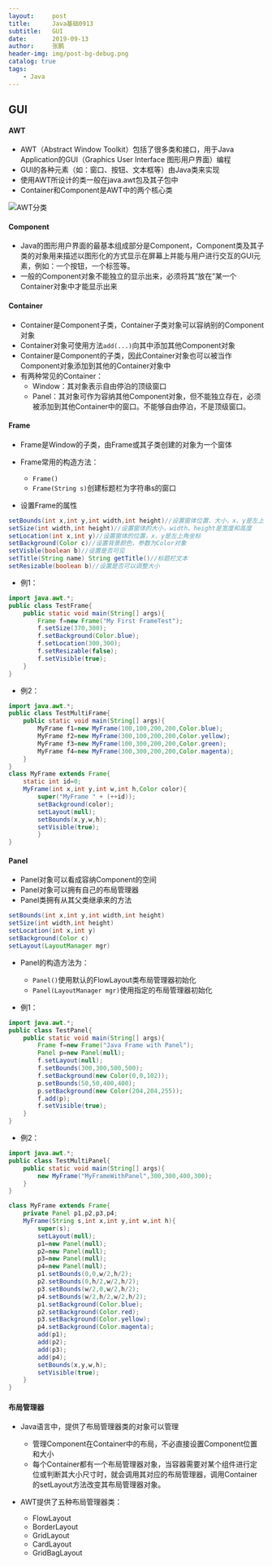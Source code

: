 ```yaml
---
layout:     post 
title:      Java基础0913
subtitle:   GUI
date:       2019-09-13
author:     张鹏
header-img: img/post-bg-debug.png
catalog: true   
tags:                         
    - Java
---
```


## GUI

#### AWT

- AWT（Abstract Window Toolkit）包括了很多类和接口，用于Java Application的GUI（Graphics User Interface 图形用户界面）编程
- GUI的各种元素（如：窗口、按钮、文本框等）由Java类来实现
- 使用AWT所设计的类一般在java.awt包及其子包中
- Container和Component是AWT中的两个核心类

![AWT分类](https://github.com/Jokerboozp/Jokerboozp.github.io/raw/master/img/%E6%89%B9%E6%B3%A8%202019-09-13%20091617.png)

#### Component

- Java的图形用户界面的最基本组成部分是Component，Component类及其子类的对象用来描述以图形化的方式显示在屏幕上并能与用户进行交互的GUI元素，例如：一个按钮，一个标签等。
- 一般的Component对象不能独立的显示出来，必须将其“放在”某一个Container对象中才能显示出来

#### Container

- Container是Component子类，Container子类对象可以容纳别的Component对象
- Container对象可使用方法`add(...)`向其中添加其他Component对象
- Container是Component的子类，因此Container对象也可以被当作Component对象添加到其他的Container对象中
- 有两种常见的Container：
   - Window：其对象表示自由停泊的顶级窗口
   - Panel：其对象可作为容纳其他Component对象，但不能独立存在，必须被添加到其他Container中的窗口。不能够自由停泊，不是顶级窗口。

#### Frame

- Frame是Window的子类，由Frame或其子类创建的对象为一个窗体
- Frame常用的构造方法：
   - `Frame()`
   - `Frame(String s)`创建标题栏为字符串s的窗口

- 设置Frame的属性

```java
setBounds(int x,int y,int width,int height)//设置窗体位置、大小，x、y是左上角坐标，width、height是宽度和高度
setSize(int width,int height)//设置窗体的大小，width、height是宽度和高度
setLocation(int x,int y)//设置窗体的位置，x、y是左上角坐标
setBackground(Color c)//设置背景颜色，参数为Color对象
setVisble(boolean b)//设置是否可见
setTitle(String name) String getTitle()//标题栏文本
setResizable(boolean b)//设置是否可以调整大小
```
- 例1：

```java
import java.awt.*;
public class TestFrame{
    public static void main(String[] args){
        Frame f=new Frame("My First FrameTest");
        f.setSize(370,300);
        f.setBackground(Color.blue);
        f.setLocation(300,300);
        f.setResizable(false);
        f.setVisible(true);
    }
}
```

- 例2：

```java
import java.awt.*;
public class TestMultiFrame{
    public static void main(String[] args){
        MyFrame f1=new MyFrame(100,100,200,200,Color.blue);
        MyFrame f2=new MyFrame(300,100,200,200,Color.yellow);
        MyFrame f3=new MyFrame(100,300,200,200,Color.green);
        MyFrame f4=new MyFrame(300,300,200,200,Color.magenta);
    }
}
class MyFrame extends Frame{
    static int id=0;
	MyFrame(int x,int y,int w,int h,Color color){
		super("MyFrame " + (++id));
		setBackground(color);
		setLayout(null);
		setBounds(x,y,w,h);
		setVisible(true);
		}
}
```

#### Panel

- Panel对象可以看成容纳Component的空间
- Panel对象可以拥有自己的布局管理器
- Panel类拥有从其父类继承来的方法

```java
setBounds(int x,int y,int width,int height)
setSize(int width,int height)
setLocation(int x,int y)
setBackground(Color c)
setLayout(LayoutManager mgr)
```
- Panel的构造方法为：
   - `Panel()`使用默认的FlowLayout类布局管理器初始化
   - `Panel(LayoutManager mgr)`使用指定的布局管理器初始化

- 例1：

```java
import java.awt.*;
public class TestPanel{
    public static void main(String[] args){
        Frame f=new Frame("Java Frame with Panel");
        Panel p=new Panel(null);
        f.setLayout(null);
        f.setBounds(300,300,500,500);
        f.setBackground(new Color(0,0,102));
        p.setBounds(50,50,400,400);
        p.setBackground(new Color(204,204,255));
        f.add(p);
        f.setVisible(true);
    }
}
```

- 例2：

```java
import java.awt.*;
public class TestMultiPanel{
    public static void main(String[] args){
        new MyFrame("MyFrameWithPanel",300,300,400,300);
    }
}

class MyFrame extends Frame{
    private Panel p1,p2,p3,p4;
    MyFrame(String s,int x,int y,int w,int h){
        super(s);
        setLayout(null);
        p1=new Panel(null);
        p2=new Panel(null);
        p3=new Panel(null);
        p4=new Panel(null);
        p1.setBounds(0,0,w/2,h/2);
        p2.setBounds(0,h/2,w/2,h/2);
        p3.setBounds(w/2,0,w/2,h/2);
        p4.setBounds(w/2,h/2,w/2,h/2);
        p1.setBackground(Color.blue);
        p2.setBackground(Color.red);
        p3.setBackground(Color.yellow);
        p4.setBackground(Color.magenta);
        add(p1);
        add(p2);
        add(p3);
        add(p4);
        setBounds(x,y,w,h);
        setVisible(true);
    }
}
```

#### 布局管理器

- Java语言中，提供了布局管理器类的对象可以管理
   - 管理Component在Container中的布局，不必直接设置Component位置和大小
   - 每个Container都有一个布局管理器对象，当容器需要对某个组件进行定位或判断其大小尺寸时，就会调用其对应的布局管理器，调用Container的setLayout方法改变其布局管理器对象。

- AWT提供了五种布局管理器类：
   - FlowLayout
   - BorderLayout
   - GridLayout
   - CardLayout
   - GridBagLayout
